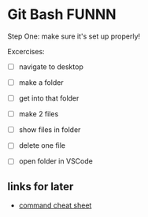 # Git Bash FUNNN

Step One: make sure it's set up properly!

Excercises:
- [ ] navigate to desktop
- [ ] make a folder
- [ ] get into that folder
- [ ] make 2 files
- [ ] show files in folder
- [ ] delete one file
- [ ] open folder in VSCode


## links for later
- [command cheat sheet](https://dev.to/kymiddleton/reference-guide-common-commands-for-terminal-6no)